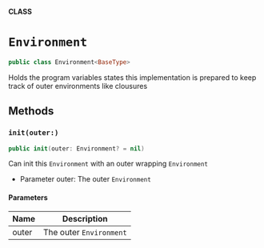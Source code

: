 **CLASS**

# `Environment`

```swift
public class Environment<BaseType>
```

Holds the program variables states
this implementation is prepared to keep
track of outer environments like clousures

## Methods
### `init(outer:)`

```swift
public init(outer: Environment? = nil)
```

Can init this `Environment` with an outer
wrapping `Environment`
- Parameter outer: The outer `Environment`

#### Parameters

| Name | Description |
| ---- | ----------- |
| outer | The outer `Environment` |